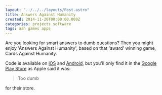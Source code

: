 ```yaml
---
layout: "../../../layouts/Post.astro"
title: Answers Against Humanity
created: 2014-11-20T00:00:00.000Z
categories: projects software
tags: aah games apps
---
```


Are you looking for smart answers to dumb questions? Then you might enjoy 'Answers Against Humanity', based on that 'award' winning game, Cards Against Humanity.

Code is available on [iOS](https://github.com/ChrisChinchilla/Answers-Against-Humanity) and [Android](https://github.com/ChrisChinchilla/AnswersAgainstHumanity), but you'll only find it in the [Google Play Store](https://play.google.com/store/apps/details?id=gregariousmammal.com.answersagainsthumanity) as Apple said it was:

> Too dumb

for their store.
